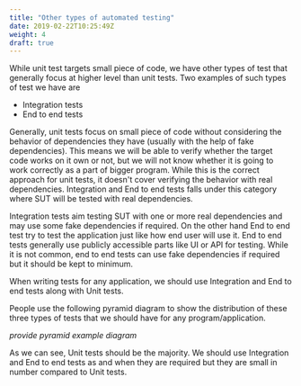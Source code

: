 ```yaml
---
title: "Other types of automated testing"
date: 2019-02-22T10:25:49Z
weight: 4
draft: true
---
```


While unit test targets small piece of code, we have other types of test that generally focus at higher level than unit tests. Two examples of such types of test we have are

* Integration tests
* End to end tests

Generally, unit tests focus on small piece of code without considering the behavior of dependencies they have (usually with the help of fake dependencies). This means we will be able to verify whether the target code works on it own or not, but we will not know whether it is going to work correctly as a part of bigger program. While this is the correct approach for unit tests, it doesn't cover verifying the behavior with real dependencies. Integration and End to end tests falls under this category where SUT will be tested with real dependencies.

Integration tests aim testing SUT with one or more real dependencies and may use some fake dependencies if required. On the other hand End to end test try to test the application just like how end user will use it. End to end tests generally use publicly accessible parts like UI or API for testing. While it is not common, end to end tests can use fake dependencies if required but it should be kept to minimum.

When writing tests for any application, we should use Integration and End to end tests along with Unit tests. 

People use the following pyramid diagram to show the distribution of these three types of tests that we should have for any program/application.

*provide pyramid example diagram*

As we can see, Unit tests should be the majority. We should use Integration and End to end tests as and when they are required but they are small in number compared to Unit tests.
